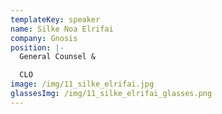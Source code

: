 ```yaml
---
templateKey: speaker
name: Silke Noa Elrifai
company: Gnosis
position: |-
  General Counsel & 

  CLO
image: /img/11_silke_elrifai.jpg
glassesImg: /img/11_silke_elrifai_glasses.png
---
```


